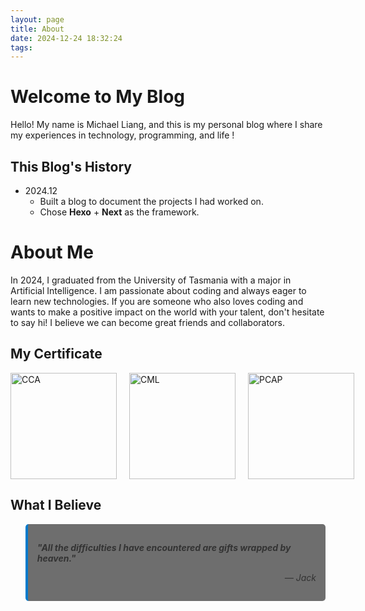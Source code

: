 ```yaml
---
layout: page
title: About
date: 2024-12-24 18:32:24
tags:
---
```


# Welcome to My Blog

Hello! My name is Michael Liang, and this is my personal blog where I share my experiences in technology, programming, and life !

## This Blog's History

- 2024.12
  - Built a blog to document the projects I had worked on.
  - Chose **Hexo** + **Next** as the framework.

# About Me

In 2024, I graduated from the University of Tasmania with a major in Artificial Intelligence. I am passionate about coding and always eager to learn new technologies. If you are someone who also loves coding and wants to make a positive impact on the world with your talent, don't hesitate to say hi! I believe we can become great friends and collaborators.

## My Certificate

<div style="display: flex; gap: 20px;">
    <img src="/MyBlog/images/cca.png" alt="CCA" style="width: 170px;">
    <img src="/MyBlog/images/cml.png" alt="CML" style="width: 170px;">
    <img src="/MyBlog/images/pcap.png" alt="PCAP" style="width: 170px;">
</div>

## What I Believe

<blockquote style="background-color:rgb(110, 110, 110); border-left: 4px solid #007ACC; padding: 15px; color: #333; font-style: italic; border-radius: 5px;">
    <p>
        <strong>"All the difficulties I have encountered are gifts wrapped by heaven."</strong>
        <p style="text-align: right; margin: 0; padding: 0;">
        — Jack
        </p>
    </p>
</blockquote>
